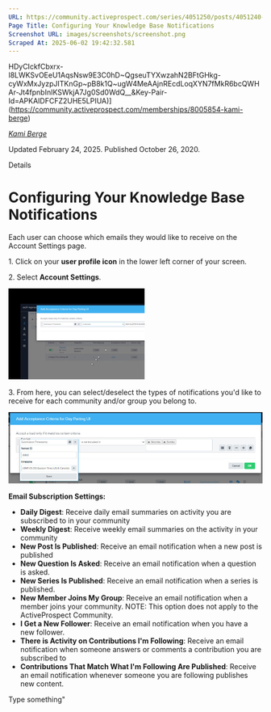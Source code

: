 ```yaml
---
URL: https://community.activeprospect.com/series/4051250/posts/4051240-configuring-your-knowledge-base-notifications
Page Title: Configuring Your Knowledge Base Notifications
Screenshot URL: images/screenshots/screenshot.png
Scraped At: 2025-06-02 19:42:32.581
---
```

HDyCIckfCbxrx-l8LWKSvOEeU1AqsNsw9E3C0hD~QgseuTYXwzahN2BFtGHkg-cyWxMxJyzpJITKnGp~pB8k1Q~ugW4MeAAjnREcdLoqXYN7fMkR6bcQWHAr-Jt4fpnbInIKSWkjA7Jg0Sd0WdQ__&Key-Pair-Id=APKAIDFCFZ2UHE5LPIUA)](https://community.activeprospect.com/memberships/8005854-kami-berge)

[_Kami Berge_](https://community.activeprospect.com/memberships/8005854-kami-berge)

Updated February 24, 2025. Published October 26, 2020.

Details

# Configuring Your Knowledge Base Notifications

Each user can choose which emails they would like to receive on the Account Settings page.

1\. Click on your **user profile icon** in the lower left corner of your screen.

2\. Select **Account Settings**.

![](images/image-1.png)

3\. From here, you can select/deselect the types of notifications you'd like to receive for each community and/or group you belong to.

![](images/image-2.png)

**Email Subscription Settings:**

- **Daily Digest**: Receive daily email summaries on activity you are subscribed to in your community
- **Weekly Digest**: Receive weekly email summaries on the activity in your community
- **New Post Is Published**: Receive an email notification when a new post is published
- **New Question Is Asked**: Receive an email notification when a question is asked.
- **New Series Is Published**: Receive an email notification when a series is published.
- **New Member Joins My Group**: Receive an email notification when a member joins your community. NOTE: This option does not apply to the ActiveProspect Community.
- **I Get a New Follower**: Receive an email notification when you have a new follower.
- **There is Activity on Contributions I'm Following**: Receive an email notification when someone answers or comments a contribution you are subscribed to
- **Contributions That Match What I'm Following Are Published**: Receive an email notification whenever someone you are following publishes new content.

Type something"
